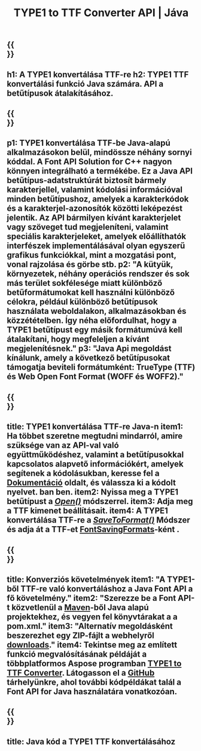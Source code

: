 ﻿---
translation: true
template: /_templates/conversion-child-java.md
title: TYPE1 to TTF Converter API | Jáva
description: A TYPE1 konvertálása TTF-re Java API használatával Windows és Linux rendszeren. Integrálja ezt a natív TYPE1-t TTF betűtípus-konverziós funkciót saját megoldásába.
keywords: type1 to ttf java api, type12ttf java megoldás, type1 to ttf java
url: /java/conversion/type1-to-ttf/
family: font
platformtag: java
feature: conversion
otherformats: WOFF WOFF2
---

{{<section banner>}}
---
h1: A TYPE1 konvertálása TTF-re
h2: TYPE1 TTF konvertálási funkció Java számára. API a betűtípusok átalakításához.
---

{{<section overview>}}
---
p1: TYPE1 konvertálása TTF-be Java-alapú alkalmazásokon belül, mindössze néhány sornyi kóddal. A Font API Solution for С++ nagyon könnyen integrálható a termékébe. Ez a Java API betűtípus-adatstruktúrát biztosít bármely karakterjellel, valamint kódolási információval minden betűtípushoz, amelyek a karakterkódok és a karakterjel-azonosítók közötti leképezést jelentik. Az API bármilyen kívánt karakterjelet vagy szöveget tud megjeleníteni, valamint speciális karakterjeleket, amelyek előállíthatók interfészek implementálásával olyan egyszerű grafikus funkciókkal, mint a mozgatási pont, vonal rajzolása és görbe stb.
p2: "A kütyük, környezetek, néhány operációs rendszer és sok más terület sokfélesége miatt különböző betűformátumokat kell használni különböző célokra, például különböző betűtípusok használata weboldalakon, alkalmazásokban és közzétételben. Így néha előfordulhat, hogy a TYPE1 betűtípust egy másik formátumúvá kell átalakítani, hogy megfeleljen a kívánt megjelenítésnek."
p3: "Java Api megoldást kínálunk, amely a következő betűtípusokat támogatja beviteli formátumként: TrueType (TTF) és Web Open Font Format (WOFF és WOFF2)."
---

{{<section feature1>}}
---
title: TYPE1 konvertálása TTF-re Java-n
item1: Ha többet szeretne megtudni mindarról, amire szüksége van az API-val való együttműködéshez, valamint a betűtípusokkal kapcsolatos alapvető információkért, amelyek segítenek a kódolásukban, keresse fel a [Dokumentáció](https://docs.aspose.com/font/) oldalt, és válassza ki a kódolt nyelvet. ban ben.
item2: Nyissa meg a TYPE1 betűtípust a [*Open()*](https://reference.aspose.com/font/java/com.aspose.font/Font#open-com.aspose.font.FontDefinition-) módszerrel.
item3: Adja meg a TTF kimenet beállításait.
item4: A TYPE1 konvertálása TTF-re a [*SaveToFormat()*](https://reference.aspose.com/font/java/com.aspose.font/Font#saveToFormat-java.io.OutputStream-com.aspose.font.FontSavingFormatssegítségével-) Módszer és adja át a TTF-et [FontSavingFormats](https://reference.aspose.com/font/java/com.aspose.font/FontSavingFormats)-ként .
---

{{<section feature2>}}
---
title: Konverziós követelmények
item1: "A TYPE1-ből TTF-re való konvertáláshoz a Java Font API a fő követelmény."
item2: "Szerezze be a Font API-t közvetlenül a [Maven](https://repository.aspose.com/webapp/#/artifacts/browse/tree/General/repo/com/aspose/aspose-font)-ből  Java alapú projektekhez, és vegyen fel könyvtárakat a a pom.xml."
item3: "Alternatív megoldásként beszerezhet egy ZIP-fájlt a  webhelyről [downloads](https://downloads.aspose.com/font/java)."
item4: Tekintse meg az említett funkció megvalósításának példáját a többplatformos Aspose programban [TYPE1 to TTF Converter](https://products.aspose.app/font/conversion/type1-to-ttf). Látogasson el a [GitHub](https://github.com/aspose-font/Aspose.Font-Documentation/tree/master/java-examples) tárhelyünkre, ahol további kódpéldákat talál a Font API for Java használatára vonatkozóan.
---

{{<section codeexample>}}
---
title: Java kód a TYPE1 TTF konvertálásához
---